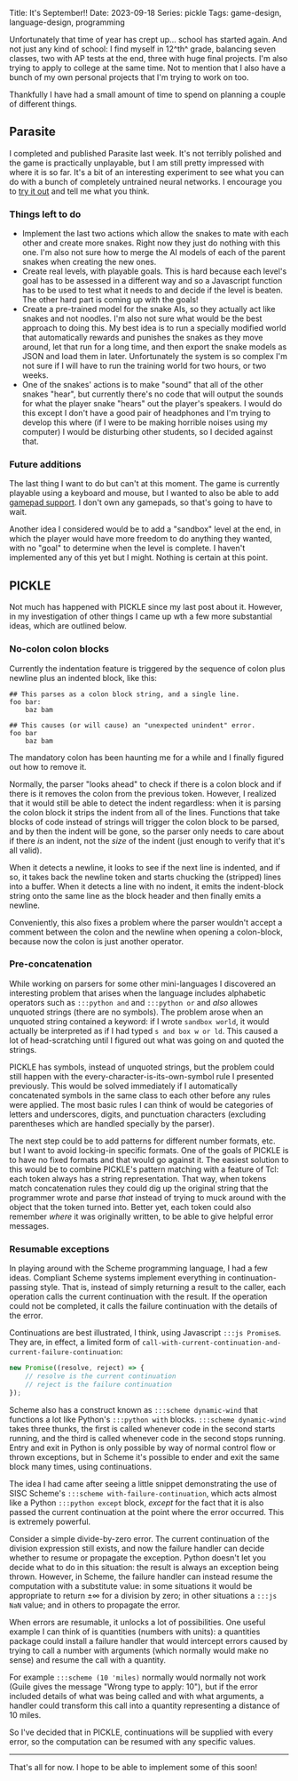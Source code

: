 Title: It's September!!
Date: 2023-09-18
Series: pickle
Tags: game-design, language-design, programming

Unfortunately that time of year has crept up... school has started again. And not just any kind of school: I find myself in 12^th^ grade, balancing seven classes, two with AP tests at the end, three with huge final projects. I'm also trying to apply to college at the same time. Not to mention that I also have a bunch of my own personal projects that I'm trying to work on too.

Thankfully I have had a small amount of time to spend on planning a couple of different things.

## Parasite

I completed and published Parasite last week. It's not terribly polished and the game is practically unplayable, but I am still pretty impressed with where it is so far. It's a bit of an interesting experiment to see what you can do with a bunch of completely untrained neural networks. I encourage you to [try it out](/parasite/) and tell me what you think.

### Things left to do

* Implement the last two actions which allow the snakes to mate with each other and create more snakes. Right now they just do nothing with this one. I'm also not sure how to merge the AI models of each of the parent snakes when creating the new ones.
* Create real levels, with playable goals. This is hard because each level's goal has to be assessed in a different way and so a Javascript function has to be used to test what it needs to and decide if the level is beaten. The other hard part is coming up with the goals!
* Create a pre-trained model for the snake AIs, so they actually act like snakes and not noodles. I'm also not sure what would be the best approach to doing this. My best idea is to run a specially modified world that automatically rewards and punishes the snakes as they move around, let that run for a long time, and then export the snake models as JSON and load them in later. Unfortunately the system is so complex I'm not sure if I will have to run the training world for two hours, or two weeks.
* One of the snakes' actions is to make "sound" that all of the other snakes "hear", but currently there's no code that will output the sounds for what the player snake "hears" out the player's speakers. I would do this except I don't have a good pair of headphones and I'm trying to develop this where (if I were to be making horrible noises using my computer) I would be disturbing other students, so I decided against that.

### Future additions

The last thing I want to do but can't at this moment. The game is currently playable using a keyboard and mouse, but I wanted to also be able to add [gamepad support](https://developer.mozilla.org/en-US/docs/Web/API/Gamepad_API). I don't own any gamepads, so that's going to have to wait.

Another idea I considered would be to add a "sandbox" level at the end, in which the player would have more freedom to do anything they wanted, with no "goal" to determine when the level is complete. I haven't implemented any of this yet but I might. Nothing is certain at this point.

## PICKLE

Not much has happened with PICKLE since my last post about it. However, in my investigation of other things I came up wth a few more substantial ideas, which are outlined below.

### No-colon colon blocks

Currently the indentation feature is triggered by the sequence of colon plus newline plus an indented block, like this:

```pickle
## This parses as a colon block string, and a single line.
foo bar:
    baz bam

## This causes (or will cause) an "unexpected unindent" error.
foo bar
    baz bam
```

The mandatory colon has been haunting me for a while and I finally figured out how to remove it.

Normally, the parser "looks ahead" to check if there is a colon block and if there is it removes the colon from the previous token. However, I realized that it would still be able to detect the indent regardless: when it is parsing the colon block it strips the indent from all of the lines. Functions that take blocks of code instead of strings will trigger the colon block to be parsed, and by then the indent will be gone, so the parser only needs to care about if there *is* an indent, not the *size* of the indent (just enough to verify that it's all valid).

When it detects a newline, it looks to see if the next line is indented, and if so, it takes back the newline token and starts chucking the (stripped) lines into a buffer. When it detects a line with no indent, it emits the indent-block string onto the same line as the block header and then finally emits a newline.

Conveniently, this also fixes a problem where the parser wouldn't accept a comment between the colon and the newline when opening a colon-block, because now the colon is just another operator.

### Pre-concatenation

While working on parsers for some other mini-languages I discovered an interesting problem that arises when the language includes alphabetic operators such as `:::python and` and `:::python or` and *also* allowes unquoted strings (there are no symbols). The problem arose when an unquoted string contained a keyword: if I wrote `sandbox world`, it would actually be interpreted as if I had typed `s and box w or ld`. This caused a lot of head-scratching until I figured out what was going on and quoted the strings.

PICKLE has symbols, instead of unquoted strings, but the problem could still happen with the every-character-is-its-own-symbol rule I presented previously. This would be solved immediately if I automatically concatenated symbols in the same class to each other before any rules were applied. The most basic rules I can think of would be categories of letters and underscores, digits, and punctuation characters (excluding parentheses which are handled specially by the parser).

The next step could be to add patterns for different number formats, etc. but I want to avoid locking-in specific formats. One of the goals of PICKLE is to have no fixed formats and that would go against it. The easiest solution to this would be to combine PICKLE's pattern matching with a feature of Tcl: each token always has a string representation. That way, when tokens match concatenation rules they could dig up the original string that the programmer wrote and parse *that* instead of trying to muck around with the object that the token turned into. Better yet, each token could also remember *where* it was originally written, to be able to give helpful error messages.

### Resumable exceptions

In playing around with the Scheme programming language, I had a few ideas. Compliant Scheme systems implement everything in continuation-passing style. That is, instead of simply returning a result to the caller, each operation calls the current continuation with the result. If the operation could not be completed, it calls the failure continuation with the details of the error.

Continuations are best illustrated, I think, using Javascript `:::js Promise`s. They are, in effect, a limited form of `call-with-current-continuation-and-current-failure-continuation`:

```js
new Promise((resolve, reject) => {
    // resolve is the current continuation
    // reject is the failure continuation
});
```

Scheme also has a construct known as `:::scheme dynamic-wind` that functions a lot like Python's `:::python with` blocks. `:::scheme dynamic-wind` takes three thunks, the first is called whenever code in the second starts running, and the third is called whenever code in the second stops running. Entry and exit in Python is only possible by way of normal control flow or thrown exceptions, but in Scheme it's possible to ender and exit the same block many times, using continuations.

The idea I had came after seeing a little snippet demonstrating the use of SISC Scheme's `:::scheme with-failure-continuation`, which acts almost like a Python `:::python except` block, *except* for the fact that it is also passed the current continuation at the point where the error occurred. This is extremely powerful.

Consider a simple divide-by-zero error. The current continuation of the division expression still exists, and now the failure handler can decide whether to resume or propagate the exception. Python doesn't let you decide what to do in this situation: the result is always an exception being thrown. However, in Scheme, the failure handler can instead resume the computation with a substitute value: in some situations it would be appropriate to return $\pm\infty$ for a division by zero; in other situations a `:::js NaN` value; and in others to propagate the error.

When errors are resumable, it unlocks a lot of possibilities. One useful example I can think of is quantities (numbers with units): a quantities package could install a failure handler that would intercept errors caused by trying to call a number with arguments (which normally would make no sense) and resume the call with a quantity.

For example `:::scheme (10 'miles)` normally would normally not work (Guile gives the message "Wrong type to apply: 10"), but if the error included details of what was being called and with what arguments, a handler could transform this call into a quantity representing a distance of 10 miles.

So I've decided that in PICKLE, continuations will be supplied with every error, so the computation can be resumed with any specific values.

---

That's all for now. I hope to be able to implement some of this soon!
